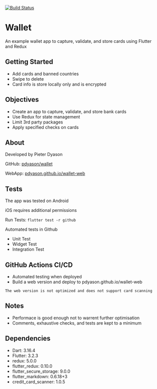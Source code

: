 <a href="https://github.com/pdyason/wallet/actions">
    <img src="https://github.com/pdyason/wallet/workflows/test-wallet/badge.svg" alt="Build Status">
</a>

# Wallet

An example wallet app to capture, validate, and store cards using Flutter and Redux

## Getting Started

- Add cards and banned countries
- Swipe to delete
- Card info is store locally only and is encrypted

## Objectives

- Create an app to capture, validate, and store bank cards
- Use Redux for state management
- Limit 3rd party packages
- Apply specified checks on cards

## About

Developed by Pieter Dyason

GitHub: [pdyason/wallet](https://github.com/pdyason/wallet)

WebApp: [pdyason.github.io/wallet-web](https://pdyason.github.io/wallet-web/)

## Tests

The app was tested on Android

iOS requires additional permissions

Run Tests: `flutter test -r github`

Automated tests in Github

- Unit Test
- Widget Test
- Integration Test

## GitHub Actions CI/CD

- Automated testing when deployed
- Build a web version and deploy to pdyason.github.io/wallet-web

`The web version is not optimized and does not support card scanning`

## Notes

- Performace is good enough not to warrent further optimisation
- Comments, exhaustive checks, and tests are kept to a minimum

## Dependencies

- Dart: 3.16.4
- Flutter: 3.2.3
- redux: 5.0.0
- flutter_redux: 0.10.0
- flutter_secure_storage: 9.0.0
- flutter_markdown: 0.6.18+3
- credit_card_scanner: 1.0.5
